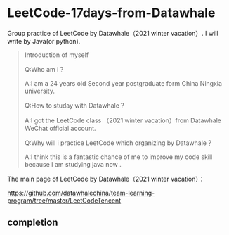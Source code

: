 # LeetCode-17days-from-Datawhale

Group practice of LeetCode by Datawhale（2021 winter vacation）. I will write by Java(or python).

> Introduction of myself
>
> Q:Who am i？
>
> A:I am a 24 years old Second year postgraduate form China Ningxia university.
>
> Q:How to studay with Datawhale？
>
> A:I got the LeetCode class （2021 winter vacation）from Datawhale WeChat official account.
>
> Q:Why will  i practice LeetCode which organizing by Datawhale？
>
> A:I think this is a fantastic chance of me to improve my code skill because I am studying java now .

The main page of  LeetCode by Datawhale（2021 winter vacation）：

https://github.com/datawhalechina/team-learning-program/tree/master/LeetCodeTencent

## completion

